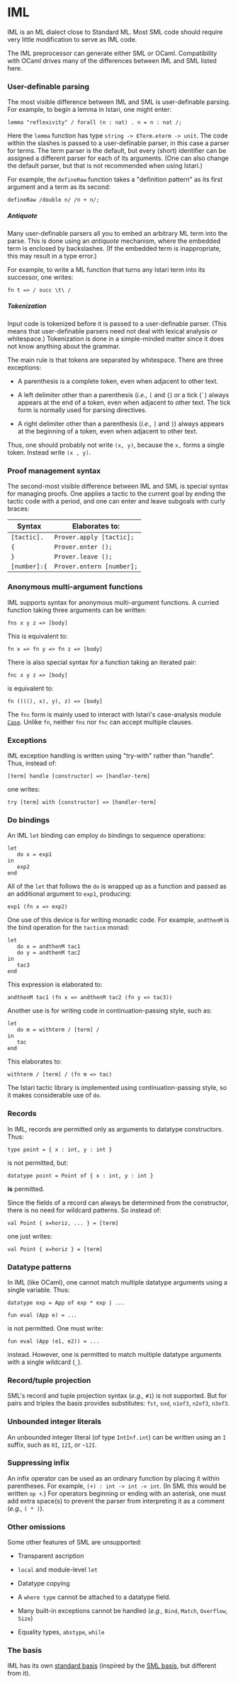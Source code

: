 # IML

IML is an ML dialect close to Standard ML.  Most SML code should
require very little modification to serve as IML code.

The IML preprocessor can generate either SML or OCaml.  Compatibility
with OCaml drives many of the differences between IML and SML listed here.


### User-definable parsing

The most visible difference between IML and SML is user-definable
parsing.  For example, to begin a lemma in Istari, one might enter:

    lemma "reflexivity" / forall (n : nat) . n = n : nat /;

Here the `lemma` function has type `string -> ETerm.eterm -> unit`.
The code within the slashes is passed to a user-definable parser, in
this case a parser for terms.  The term parser is the default, but
every (short) identifier can be assigned a different parser for each
of its arguments.  (One can also change the default parser, but that
is not recommended when using Istari.)

For example, the `defineRaw` function takes a "definition pattern" as
its first argument and a term as its second:

    defineRaw /double n/ /n + n/;

##### Antiquote

Many user-definable parsers all you to embed an arbitrary ML term into
the parse.  This is done using an *antiquote* mechanism, where the
embedded term is enclosed by backslashes.  (If the embedded term is
inappropriate, this may result in a type error.)

For example, to write a ML function that turns any Istari term into
its successor, one writes:

    fn t => / succ \t\ /

##### Tokenization

Input code is tokenized before it is passed to a user-definable
parser.  (This means that user-definable parsers need not deal with
lexical analysis or whitespace.)  Tokenization is done in a
simple-minded matter since it does not know anything about the
grammar.

The main rule is that tokens are separated by whitespace.  There are
three exceptions:

- A parenthesis is a complete token, even when adjacent to other text.

- A left delimiter other than a parenthesis (*i.e.,* `[` and `{`) or a
  tick (`` ` ``) always appears at the end of a token, even when
  adjacent to other text.  The tick form is normally used for parsing
  directives.

- A right delimiter other than a parenthesis (*i.e.,* `]` and `}`)
  always appears at the beginning of a token, even when adjacent to
  other text.

Thus, one should probably not write `(x, y)`, because the `x,` forms a
single token.  Instead write `(x , y)`.



### Proof management syntax

The second-most visible difference between IML and SML is special
syntax for managing proofs.  One applies a tactic to the current goal
by ending the tactic code with a period, and one can enter and leave
subgoals with curly braces:

| Syntax       | Elaborates to:            |
| ------------ | ------------------------- |
| `[tactic].`  | `Prover.apply [tactic];`  |
| `{`          | `Prover.enter ();`        |
| `}`          | `Prover.leave ();`        |
| `[number]:{` | `Prover.entern [number];` |



### Anonymous multi-argument functions

IML supports syntax for anonymous multi-argument functions.  A curried
function taking three arguments can be written:

    fns x y z => [body]

This is equivalent to:

    fn x => fn y => fn z => [body]

There is also special syntax for a function taking an iterated pair:

    fnc x y z => [body]

is equivalent to:

    fn ((((), x), y), z) => [body]

The `fnc` form is mainly used to interact with Istari's case-analysis
module [`Case`](case.html).  Unlike `fn`, neither `fns` nor `fnc` can
accept multiple clauses.



### Exceptions

IML exception handling is written using "try-with" rather than
"handle".  Thus, instead of:

    [term] handle [constructor] => [handler-term]

one writes:

    try [term] with [constructor] => [handler-term]



### Do bindings

An IML `let` binding can employ `do` bindings to sequence operations:

    let
       do x = exp1
    in
       exp2
    end

All of the `let` that follows the `do` is wrapped up as a function and
passed as an additional argument to `exp1`, producing:

    exp1 (fn x => exp2)

One use of this device is for writing monadic code.  For example,
`andthenM` is the bind operation for the `tacticm` monad:

    let
       do x = andthenM tac1
       do y = andthenM tac2
    in
       tac3
    end

This expression is elaborated to:

    andthenM tac1 (fn x => andthenM tac2 (fn y => tac3))

Another use is for writing code in continuation-passing style, such as:

    let
       do m = withterm / [term] /
    in
       tac
    end

This elaborates to:

    withterm / [term] / (fn m => tac)

The Istari tactic library is implemented using continuation-passing
style, so it makes considerable use of `do`.



### Records

In IML, records are permitted only as arguments to datatype constructors.  Thus:

    type point = { x : int, y : int }

is not permitted, but:

    datatype point = Point of { x : int, y : int }

**is** permitted.

Since the fields of a record can always be determined from the
constructor, there is no need for wildcard patterns.  So instead
of:

    val Point { x=horiz, ... } = [term]

one just writes:

    val Point { x=horiz } = [term]



### Datatype patterns

In IML (like OCaml), one cannot match multiple datatype arguments
using a single variable.  Thus:

    datatype exp = App of exp * exp | ...

    fun eval (App e) = ...

is not permitted.  One must write:

    fun eval (App (e1, e2)) = ...

instead.  However, one is permitted to match multiple datatype
arguments with a single wildcard (`_`).




### Record/tuple projection

SML's record and tuple projection syntax (*e.g.,* `#1`) is not
supported.  But for pairs and triples the basis provides substitutes:
`fst`, `snd`, `n1of3`, `n2of3`, `n3of3`.



### Unbounded integer literals

An unbounded integer literal (of type `IntInf.int`) can be written
using an `I` suffix, such as `0I`, `12I`, or `~12I`.



### Suppressing infix

An infix operator can be used as an ordinary function by placing it
within parentheses.  For example, `(+) : int -> int -> int`.  (In SML
this would be written `op +`.)  For operators beginning or ending with
an asterisk, one must add extra space(s) to prevent the parser from
interpreting it as a comment (*e.g.,* `( * )`).




### Other omissions

Some other features of SML are unsupported:

- Transparent ascription

- `local` and module-level `let`

- Datatype copying

- A `where type` cannot be attached to a datatype field.

- Many built-in exceptions cannot be handled (*e.g.,* `Bind`, `Match`,
  `Overflow`, `Size`)

- Equality types, `abstype`, `while`



### The basis

IML has its own [standard basis](basis.html) (inspired by the [SML
basis](https://smlfamily.github.io/Basis/), but different from it).
